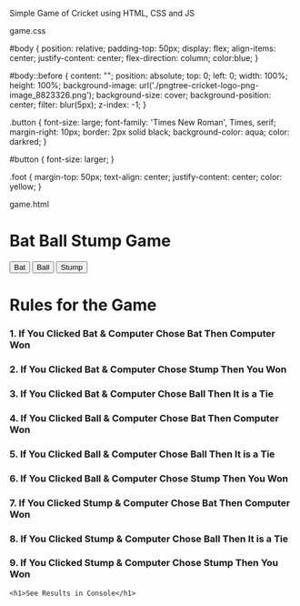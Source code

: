 Simple Game of Cricket using HTML, CSS and JS

game.css

#body {
  position: relative;
  padding-top: 50px;
  display: flex;
  align-items: center;
  justify-content: center;
  flex-direction: column;
  color:blue;
}

#body::before {
  content: "";
  position: absolute;
  top: 0;
  left: 0;
  width: 100%;
  height: 100%;
  background-image: url('./pngtree-cricket-logo-png-image_8823326.png');
  background-size: cover;
  background-position: center;
  filter: blur(5px);
  z-index: -1;
}

.button {
  font-size: large;
  font-family: 'Times New Roman', Times, serif;
  margin-right: 10px;
  border: 2px solid black;
  background-color: aqua;
  color: darkred;
}

#button {
  font-size: larger;
}

.foot {
  margin-top: 50px;
  text-align: center;
  justify-content: center;
  color: yellow;
}


game.html

<!DOCTYPE html>
<html lang="en">
<head>
  <meta charset="UTF-8">
  <meta name="viewport" content="width=device-width, initial-scale=1.0">
  <title>Cricket</title>
  <link rel="stylesheet" href="./game.css">
</head>
<body id="body">
  <div>
    <h1>Bat Ball Stump Game</h1>
  </div>
  <div>
    <button class="button" onclick="
      console.log('Bat Button Clicked');
      const rand = Math.random() * 3;
      let cchoice;
      if (rand > 0 && rand <= 1) {
        cchoice = 'Bat';
        console.log('Computer Choice is Bat');
      } else if (rand > 1 && rand <= 2) {
        cchoice = 'Ball';
        console.log('Computer Choice is Ball');
      } else {  
        cchoice = 'Stump';
        console.log('Computer Choice is Stump');
      }
      if (cchoice === 'Bat') {
        console.log('Computer Won');
      } else if (cchoice === 'Ball') {
        console.log('It\'s a Tie');
      } else {
        console.log('User Won');
      }
    ">Bat</button>
    <button class="button" onclick="
      console.log('Ball Button Clicked');
      rand = Math.random() * 3;
      if (rand > 0 && rand <= 1) {
        cchoice = 'Bat';
        console.log('Computer Choice is Bat');
      } else if (rand > 1 && rand <= 2) {
        cchoice = 'Ball';
        console.log('Computer Choice is Ball');
      } else {
        cchoice = 'Stump';
        console.log('Computer Choice is Stump');
      }
      if (cchoice === 'Bat') {
        console.log('Computer Won');
      } else if (cchoice === 'Ball') {
        console.log('It\'s a Tie');
      } else {
        console.log('User Won');
      }
    ">Ball</button>
    <button class="button" onclick="
      console.log('Stump Button Clicked');
      rand = Math.random() * 3;
      if (rand > 0 && rand <= 1) {
        cchoice = 'Bat';
        console.log('Computer Choice is Bat');
      } else if (rand > 1 && rand <= 2) {
        cchoice = 'Ball';
        console.log('Computer Choice is Ball');
      } else {
        cchoice = 'Stump';
        console.log('Computer Choice is Stump');
      }
      if (cchoice === 'Bat') {
        console.log('Computer Won');
      } else if (cchoice === 'Ball') {
        console.log('It\'s a Tie');
      } else {
        console.log('User Won');
      }
    ">Stump</button>
  </div>
  <div class="foot">
    <h1>Rules for the Game</h1>
    <h3>1. If You Clicked Bat & Computer Chose Bat Then Computer Won</h3>
    <h3>2. If You Clicked Bat & Computer Chose Stump Then You Won</h3>
    <h3>3. If You Clicked Bat & Computer Chose Ball Then It is a Tie</h3>
    <h3>4. If You Clicked Ball & Computer Chose Bat Then Computer Won</h3>
    <h3>5. If You Clicked Ball & Computer Chose Ball Then It is a Tie</h3>
    <h3>6. If You Clicked Ball & Computer Chose Stump Then You Won</h3>
    <h3>7. If You Clicked Stump & Computer Chose Bat Then Computer Won</h3>
    <h3>8. If You Clicked Stump & Computer Chose Ball Then It is a Tie</h3>
    <h3>9. If You Clicked Stump & Computer Chose Stump Then You Won</h3>

    <h1>See Results in Console</h1>

  </div>
</body>
</html>


